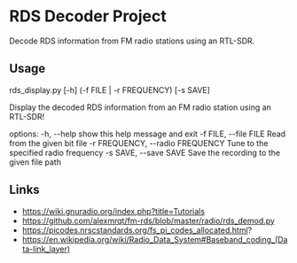 # RDS Decoder Project

Decode RDS information from FM radio stations using an RTL-SDR.

## Usage
rds_display.py [-h] (-f FILE | -r FREQUENCY) [-s SAVE]

Display the decoded RDS information from an FM radio station using an RTL-SDR!

options:
  -h, --help            show this help message and exit
  -f FILE, --file FILE  Read from the given bit file
  -r FREQUENCY, --radio FREQUENCY
                        Tune to the specified radio frequency
  -s SAVE, --save SAVE  Save the recording to the given file path

## Links
* https://wiki.gnuradio.org/index.php?title=Tutorials
* https://github.com/alexmrqt/fm-rds/blob/master/radio/rds_demod.py
* https://picodes.nrscstandards.org/fs_pi_codes_allocated.html?
* https://en.wikipedia.org/wiki/Radio_Data_System#Baseband_coding_(Data-link_layer)
